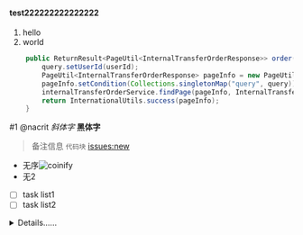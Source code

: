 #### test222222222222222

1. hello
2. world
```java
    public ReturnResult<PageUtil<InternalTransferOrderResponse>> order(Long userId, String language, InternalTransferOrderQuery query) {
        query.setUserId(userId);
        PageUtil<InternalTransferOrderResponse> pageInfo = new PageUtil<>(query);
        pageInfo.setCondition(Collections.singletonMap("query", query));
        internalTransferOrderService.findPage(pageInfo, InternalTransferOrderResponse.class);
        return InternationalUtils.success(pageInfo);
    }
``` 
#1 
@nacrit 
_斜体字_
**黑体字**

> 备注信息
`代码块`
[issues:new](https://github.com/nacrit/nacrt.github.io/issues/new)

- 无序![coinify](https://github.com/nacrit/nacrt.github.io/assets/40764351/1b99a293-0921-49b9-9342-d74ce021c499)
- 无2

- [ ] task list1
- [ ] task list2

<details><summary>Details......</summary>
<p>

详细内容 。。。。
详细内容 。。。。
详细内容 。。。。
详细内容 。。。。
详细内容 。。。。
详细内容 。。。。
详细内容 。。。。
详细内容 。。。。
详细内容 。。。。
详细内容 。。。。
详细内容 。。。。
详细内容 。。。。
详细内容 。。。。
详细内容 。。。。
详细内容 。。。。
详细内容 。。。。
详细内容 。。。。
详细内容 。。。。
详细内容 。。。。
详细内容 。。。。
详细内容 。。。。
详细内容 。。。。
详细内容 。。。。
详细内容 。。。。
详细内容 。。。。
详细内容 。。。。
详细内容 。。。。
详细内容 。。。。


</p>
</details> 